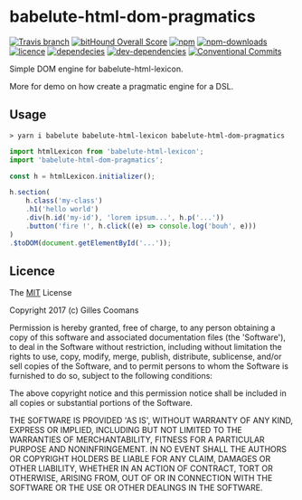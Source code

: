 # babelute-html-dom-pragmatics

[![Travis branch](https://img.shields.io/travis/nomocas/babelute-html-dom-pragmatics/master.svg)](https://travis-ci.org/nomocas/babelute-html-dom-pragmatics)
[![bitHound Overall Score](https://www.bithound.io/github/nomocas/babelute-html-dom-pragmatics/badges/score.svg)](https://www.bithound.io/github/nomocas/babelute-html-dom-pragmatics)
[![npm](https://img.shields.io/npm/v/babelute-html-dom-pragmatics.svg)]()
[![npm-downloads](https://img.shields.io/npm/dm/babelute-html-dom-pragmatics.svg)]()
[![licence](https://img.shields.io/npm/l/babelute-html-dom-pragmatics.svg)](https://spdx.org/licenses/MIT)
[![dependecies](https://img.shields.io/david/nomocas/babelute-html-dom-pragmatics.svg)]()
[![dev-dependencies](https://img.shields.io/david/dev/nomocas/babelute-html-dom-pragmatics.svg)]()
[![Conventional Commits](https://img.shields.io/badge/Conventional%20Commits-1.0.0-yellow.svg)](https://conventionalcommits.org)

Simple DOM engine for babelute-html-lexicon.

More for demo on how create a pragmatic engine for a DSL.

## Usage

```
> yarn i babelute babelute-html-lexicon babelute-html-dom-pragmatics
```

```javascript
import htmlLexicon from 'babelute-html-lexicon';
import 'babelute-html-dom-pragmatics';

const h = htmlLexicon.initializer();

h.section(
	h.class('my-class')
	.h1('hello world')
	.div(h.id('my-id'), 'lorem ipsum...', h.p('...'))
	.button('fire !', h.click((e) => console.log('bouh', e)))
)
.$toDOM(document.getElementById('...'));
```

## Licence

The [MIT](http://opensource.org/licenses/MIT) License

Copyright 2017 (c) Gilles Coomans

Permission is hereby granted, free of charge, to any person obtaining a copy of this software and associated documentation files (the 'Software'), to deal in the Software without restriction, including without limitation the rights to use, copy, modify, merge, publish, distribute, sublicense, and/or sell copies of the Software, and to permit persons to whom the Software is furnished to do so, subject to the following conditions:

The above copyright notice and this permission notice shall be included in all copies or substantial portions of the Software.

THE SOFTWARE IS PROVIDED 'AS IS', WITHOUT WARRANTY OF ANY KIND, EXPRESS OR IMPLIED, INCLUDING BUT NOT LIMITED TO THE WARRANTIES OF MERCHANTABILITY, FITNESS FOR A PARTICULAR PURPOSE AND NONINFRINGEMENT. IN NO EVENT SHALL THE AUTHORS OR COPYRIGHT HOLDERS BE LIABLE FOR ANY CLAIM, DAMAGES OR OTHER LIABILITY, WHETHER IN AN ACTION OF CONTRACT, TORT OR OTHERWISE, ARISING FROM, OUT OF OR IN CONNECTION WITH THE SOFTWARE OR THE USE OR OTHER DEALINGS IN THE SOFTWARE.
